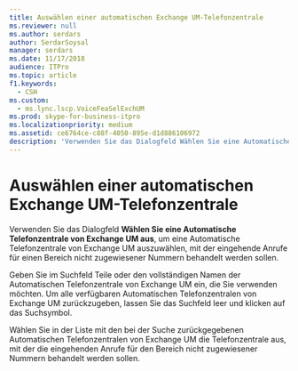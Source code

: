 ```yaml
---
title: Auswählen einer automatischen Exchange UM-Telefonzentrale
ms.reviewer: null
ms.author: serdars
author: SerdarSoysal
manager: serdars
ms.date: 11/17/2018
audience: ITPro
ms.topic: article
f1.keywords:
  - CSH
ms.custom:
  - ms.lync.lscp.VoiceFeaSelExchUM
ms.prod: skype-for-business-itpro
ms.localizationpriority: medium
ms.assetid: ce6764ce-c88f-4050-895e-d1d886106972
description: 'Verwenden Sie das Dialogfeld Wählen Sie eine Automatische Telefonzentrale von Exchange UM aus, um eine Automatische Telefonzentrale von Exchange UM auszuwählen, mit der eingehende Anrufe für einen Bereich nicht zugewiesener Nummern behandelt werden sollen.'
---
```


# <a name="select-exchange-um-auto-attendant"></a>Auswählen einer automatischen Exchange UM-Telefonzentrale
 
Verwenden Sie das Dialogfeld **Wählen Sie eine Automatische Telefonzentrale von Exchange UM aus**, um eine Automatische Telefonzentrale von Exchange UM auszuwählen, mit der eingehende Anrufe für einen Bereich nicht zugewiesener Nummern behandelt werden sollen.
  
Geben Sie im Suchfeld Teile oder den vollständigen Namen der Automatischen Telefonzentrale von Exchange UM ein, die Sie verwenden möchten. Um alle verfügbaren Automatischen Telefonzentralen von Exchange UM zurückzugeben, lassen Sie das Suchfeld leer und klicken auf das Suchsymbol.
  
Wählen Sie in der Liste mit den bei der Suche zurückgegebenen Automatischen Telefonzentralen von Exchange UM die Telefonzentrale aus, mit der die eingehenden Anrufe für den Bereich nicht zugewiesener Nummern behandelt werden sollen.
  

